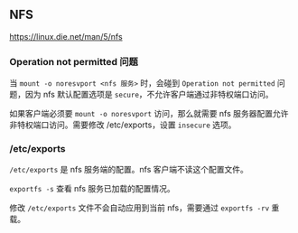 ## NFS

https://linux.die.net/man/5/nfs

### Operation not permitted 问题

当 `mount -o noresvport <nfs 服务>` 时，会碰到 `Operation not permitted` 问题，因为 nfs 默认配置选项是 `secure`，不允许客户端通过非特权端口访问。

如果客户端必须要 `mount -o noresvport` 访问，那么就需要 nfs 服务器配置允许非特权端口访问。需要修改 /etc/exports，设置 `insecure` 选项。

### /etc/exports

`/etc/exports` 是 nfs 服务端的配置。nfs 客户端不读这个配置文件。

`exportfs -s` 查看 nfs 服务已加载的配置情况。

修改 `/etc/exports` 文件不会自动应用到当前 nfs，需要通过 `exportfs -rv` 重载。
